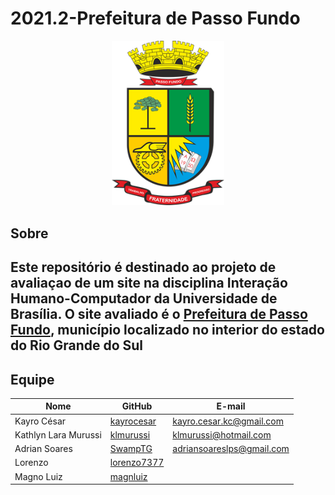 # 2021.2-Prefeitura de Passo Fundo
<div align="center">

  <img src="https://github.com/Interacao-Humano-Computador/2021.2-Prefeitura-de-Passo-Fundo/blob/main/assets/logo-maior-passo-fundo.png" width="180" >
  
</div>

## Sobre
   Este repositório é destinado ao projeto de avaliaçao de um site na disciplina Interação Humano-Computador da Universidade de Brasília.
   O site avaliado é o **[Prefeitura de Passo Fundo](http://www.pmpf.rs.gov.br/)**, município localizado no interior do estado do Rio Grande do Sul
---
## Equipe 

| Nome            | GitHub      | E-mail       | 
|-----------------|-------------|-------------|
| Kayro César | [kayrocesar](https://github.com/kayrocesar) | kayro.cesar.kc@gmail.com |
| Kathlyn Lara Murussi | [klmurussi](https://github.com/klmurussi) | klmurussi@hotmail.com | 
| Adrian Soares  | [SwampTG](https://github.com/SwampTG) | adriansoareslps@gmail.com |
| Lorenzo   | [lorenzo7377](https://github.com/lorenzo7377) |  | 
| Magno Luiz   | [magnluiz](https://github.com/magnluiz) |  | 
